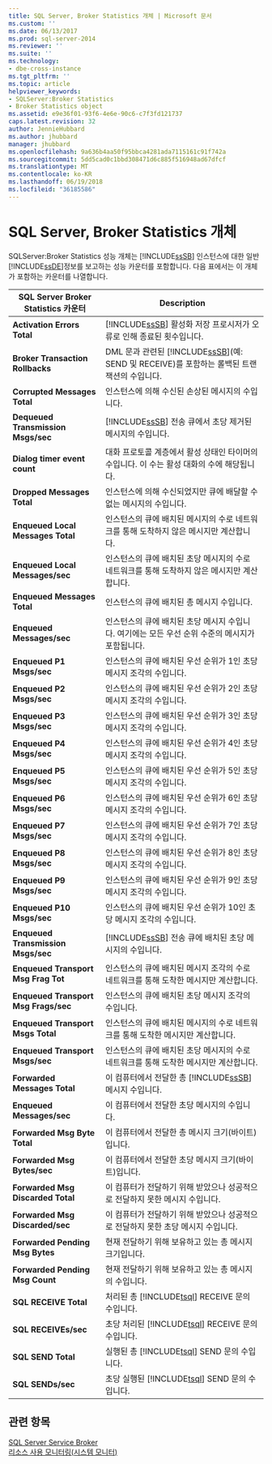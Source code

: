```yaml
---
title: SQL Server, Broker Statistics 개체 | Microsoft 문서
ms.custom: ''
ms.date: 06/13/2017
ms.prod: sql-server-2014
ms.reviewer: ''
ms.suite: ''
ms.technology:
- dbe-cross-instance
ms.tgt_pltfrm: ''
ms.topic: article
helpviewer_keywords:
- SQLServer:Broker Statistics
- Broker Statistics object
ms.assetid: e9e36f01-93f6-4e6e-90c6-c7f3fd121737
caps.latest.revision: 32
author: JennieHubbard
ms.author: jhubbard
manager: jhubbard
ms.openlocfilehash: 9a636b4aa50f95bbca4281ada7115161c91f742a
ms.sourcegitcommit: 5dd5cad0c1bbd308471d6c885f516948ad67dfcf
ms.translationtype: MT
ms.contentlocale: ko-KR
ms.lasthandoff: 06/19/2018
ms.locfileid: "36185586"
---
```

# <a name="sql-server-broker-statistics-object"></a>SQL Server, Broker Statistics 개체
  SQLServer:Broker Statistics 성능 개체는 [!INCLUDE[ssSB](../../includes/sssb-md.md)] 인스턴스에 대한 일반 [!INCLUDE[ssDE](../../includes/ssde-md.md)]정보를 보고하는 성능 카운터를 포함합니다. 다음 표에서는 이 개체가 포함하는 카운터를 나열합니다.  
  
|SQL Server Broker Statistics 카운터|Description|  
|-------------------------------------------|-----------------|  
|**Activation Errors Total**|[!INCLUDE[ssSB](../../includes/sssb-md.md)] 활성화 저장 프로시저가 오류로 인해 종료된 횟수입니다.|  
|**Broker Transaction Rollbacks**|DML 문과 관련된 [!INCLUDE[ssSB](../../includes/sssb-md.md)](예: SEND 및 RECEIVE)를 포함하는 롤백된 트랜잭션의 수입니다.|  
|**Corrupted Messages Total**|인스턴스에 의해 수신된 손상된 메시지의 수입니다.|  
|**Dequeued Transmission Msgs/sec**|[!INCLUDE[ssSB](../../includes/sssb-md.md)] 전송 큐에서 초당 제거된 메시지의 수입니다.|  
|**Dialog timer event count**|대화 프로토콜 계층에서 활성 상태인 타이머의 수입니다. 이 수는 활성 대화의 수에 해당됩니다.|  
|**Dropped Messages Total**|인스턴스에 의해 수신되었지만 큐에 배달할 수 없는 메시지의 수입니다.|  
|**Enqueued Local Messages Total**|인스턴스의 큐에 배치된 메시지의 수로 네트워크를 통해 도착하지 않은 메시지만 계산합니다.|  
|**Enqueued Local Messages/sec**|인스턴스의 큐에 배치된 초당 메시지의 수로 네트워크를 통해 도착하지 않은 메시지만 계산합니다.|  
|**Enqueued Messages Total**|인스턴스의 큐에 배치된 총 메시지 수입니다.|  
|**Enqueued Messages/sec**|인스턴스의 큐에 배치된 초당 메시지 수입니다. 여기에는 모든 우선 순위 수준의 메시지가 포함됩니다.|  
|**Enqueued P1 Msgs/sec**|인스턴스의 큐에 배치된 우선 순위가 1인 초당 메시지 조각의 수입니다.|  
|**Enqueued P2 Msgs/sec**|인스턴스의 큐에 배치된 우선 순위가 2인 초당 메시지 조각의 수입니다.|  
|**Enqueued P3 Msgs/sec**|인스턴스의 큐에 배치된 우선 순위가 3인 초당 메시지 조각의 수입니다.|  
|**Enqueued P4 Msgs/sec**|인스턴스의 큐에 배치된 우선 순위가 4인 초당 메시지 조각의 수입니다.|  
|**Enqueued P5 Msgs/sec**|인스턴스의 큐에 배치된 우선 순위가 5인 초당 메시지 조각의 수입니다.|  
|**Enqueued P6 Msgs/sec**|인스턴스의 큐에 배치된 우선 순위가 6인 초당 메시지 조각의 수입니다.|  
|**Enqueued P7 Msgs/sec**|인스턴스의 큐에 배치된 우선 순위가 7인 초당 메시지 조각의 수입니다.|  
|**Enqueued P8 Msgs/sec**|인스턴스의 큐에 배치된 우선 순위가 8인 초당 메시지 조각의 수입니다.|  
|**Enqueued P9 Msgs/sec**|인스턴스의 큐에 배치된 우선 순위가 9인 초당 메시지 조각의 수입니다.|  
|**Enqueued P10 Msgs/sec**|인스턴스의 큐에 배치된 우선 순위가 10인 초당 메시지 조각의 수입니다.|  
|**Enqueued Transmission Msgs/sec**|[!INCLUDE[ssSB](../../includes/sssb-md.md)] 전송 큐에 배치된 초당 메시지의 수입니다.|  
|**Enqueued Transport Msg Frag Tot**|인스턴스의 큐에 배치된 메시지 조각의 수로 네트워크를 통해 도착한 메시지만 계산합니다.|  
|**Enqueued Transport Msg Frags/sec**|인스턴스의 큐에 배치된 초당 메시지 조각의 수입니다.|  
|**Enqueued Transport Msgs Total**|인스턴스의 큐에 배치된 메시지의 수로 네트워크를 통해 도착한 메시지만 계산합니다.|  
|**Enqueued Transport Msgs/sec**|인스턴스의 큐에 배치된 초당 메시지의 수로 네트워크를 통해 도착한 메시지만 계산합니다.|  
|**Forwarded Messages Total**|이 컴퓨터에서 전달한 총 [!INCLUDE[ssSB](../../includes/sssb-md.md)] 메시지 수입니다.|  
|**Enqueued Messages/sec**|이 컴퓨터에서 전달한 초당 메시지의 수입니다.|  
|**Forwarded Msg Byte Total**|이 컴퓨터에서 전달한 총 메시지 크기(바이트)입니다.|  
|**Forwarded Msg Bytes/sec**|이 컴퓨터에서 전달한 초당 메시지 크기(바이트)입니다.|  
|**Forwarded Msg Discarded Total**|이 컴퓨터가 전달하기 위해 받았으나 성공적으로 전달하지 못한 메시지 수입니다.|  
|**Forwarded Msg Discarded/sec**|이 컴퓨터가 전달하기 위해 받았으나 성공적으로 전달하지 못한 초당 메시지 수입니다.|  
|**Forwarded Pending Msg Bytes**|현재 전달하기 위해 보유하고 있는 총 메시지 크기입니다.|  
|**Forwarded Pending Msg Count**|현재 전달하기 위해 보유하고 있는 총 메시지의 수입니다.|  
|**SQL RECEIVE Total**|처리된 총 [!INCLUDE[tsql](../../includes/tsql-md.md)] RECEIVE 문의 수입니다.|  
|**SQL RECEIVEs/sec**|초당 처리된 [!INCLUDE[tsql](../../includes/tsql-md.md)] RECEIVE 문의 수입니다.|  
|**SQL SEND Total**|실행된 총 [!INCLUDE[tsql](../../includes/tsql-md.md)] SEND 문의 수입니다.|  
|**SQL SENDs/sec**|초당 실행된 [!INCLUDE[tsql](../../includes/tsql-md.md)] SEND 문의 수입니다.|  
  
## <a name="see-also"></a>관련 항목  
 [SQL Server Service Broker](../../database-engine/configure-windows/sql-server-service-broker.md)   
 [리소스 사용 모니터링&#40;시스템 모니터&#41;](monitor-resource-usage-system-monitor.md)  
  
  